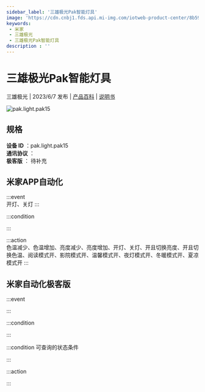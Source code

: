 ```yaml
---
sidebar_label: '三雄极光Pak智能灯具'
image: 'https://cdn.cnbj1.fds.api.mi-img.com/iotweb-product-center/8b5965c72d4517af984c81a7ca3f0492_1684826229202.png?GalaxyAccessKeyId=AKVGLQWBOVIRQ3XLEW&Expires=9223372036854775807&Signature=nCsPy4LOSLpRftgm2Ow1ZxERwEk='
keywords: 
 - 米家
 - 三雄极光
 - 三雄极光Pak智能灯具
description : ''
---
```

# 三雄极光Pak智能灯具

三雄极光 | 2023/6/7 发布 | [产品百科](https://home.mi.com/webapp/content/baike/product/index.html?model=pak.light.pak15/) | [说明书](https://home.mi.com/views/introduction.html?model=pak.light.pak15&region=cn)

![pak.light.pak15](https://cdn.cnbj1.fds.api.mi-img.com/iotweb-product-center/8b5965c72d4517af984c81a7ca3f0492_1684826229202.png?GalaxyAccessKeyId=AKVGLQWBOVIRQ3XLEW&Expires=9223372036854775807&Signature=nCsPy4LOSLpRftgm2Ow1ZxERwEk=)

## 规格  
> 
**设备 ID** ：pak.light.pak15  
**通讯协议** ：  
**极客版**  ： 待补充 


## 米家APP自动化  

:::event  
开灯、关灯
:::

:::condition  

:::

:::action   
色温减少、色温增加、亮度减少、亮度增加、开灯、关灯、开且切换亮度、开且切换色温、阅读模式开、影院模式开、温馨模式开、夜灯模式开、冬暖模式开、夏凉模式开
:::

## 米家自动化极客版  

:::event  

:::

:::condition  

:::

:::condition 可查询的状态条件  

:::

:::action  

:::

        
